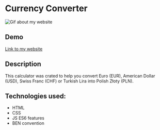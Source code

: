 # Currency Converter

![Gif about my website](https://media.giphy.com/media/v1.Y2lkPTc5MGI3NjExNWNzanVkMzJibm95bXJwb29tMGk4ems1bnRpZzU0ODZiMGgzbHlqayZlcD12MV9pbnRlcm5hbF9naWZfYnlfaWQmY3Q9Zw/8OhSchOrofEDNmbZ8g/giphy.gif)

## Demo
[Link to my website](https://mariakarowska.github.io/currency/)

## Description
This calculator was crated to help you convert Euro (EUR), American Dollar (USD), Swiss Franc (CHF) or Turkish Lira into Polish Złoty (PLN).

## Technologies used:
- HTML
- CSS
- JS ES6 features
- BEN convention
